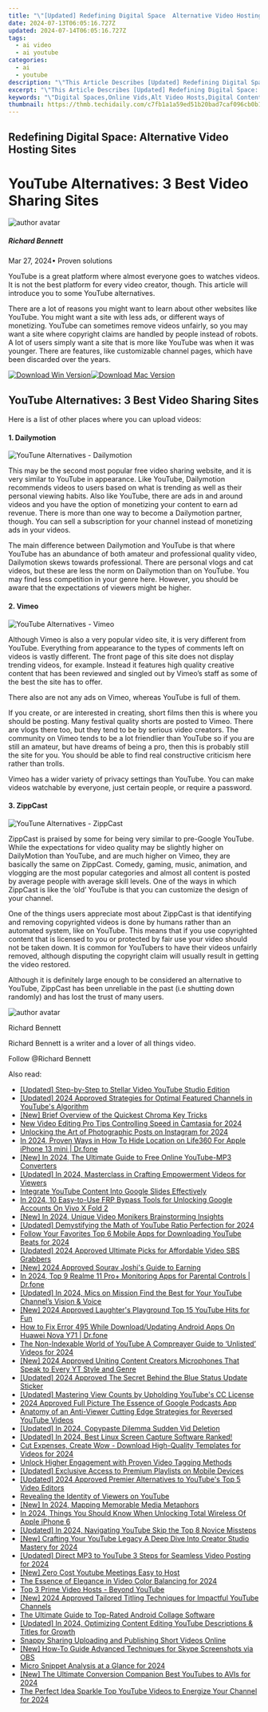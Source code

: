 ```yaml
---
title: "\"[Updated] Redefining Digital Space  Alternative Video Hosting Sites\""
date: 2024-07-13T06:05:16.727Z
updated: 2024-07-14T06:05:16.727Z
tags:
  - ai video
  - ai youtube
categories:
  - ai
  - youtube
description: "\"This Article Describes [Updated] Redefining Digital Space: Alternative Video Hosting Sites\""
excerpt: "\"This Article Describes [Updated] Redefining Digital Space: Alternative Video Hosting Sites\""
keywords: "\"Digital Spaces,Online Vids,Alt Video Hosts,Digital Content,Video Streaming,E-Space Redefining,Non-Mainstream Videos\""
thumbnail: https://thmb.techidaily.com/c7fb1a1a59ed51b20bad7caf096cb0b1673edc9a7909c923364a5dde19acdd7a.jpg
---
```


## Redefining Digital Space: Alternative Video Hosting Sites

# YouTube Alternatives: 3 Best Video Sharing Sites

![author avatar](https://images.wondershare.com/filmora/article-images/richard-bennett.jpg)

##### Richard Bennett

 Mar 27, 2024• Proven solutions

YouTube is a great platform where almost everyone goes to watches videos. It is not the best platform for every video creator, though. This article will introduce you to some YouTube alternatives.

There are a lot of reasons you might want to learn about other websites like YouTube. You might want a site with less ads, or different ways of monetizing. YouTube can sometimes remove videos unfairly, so you may want a site where copyright claims are handled by people instead of robots. A lot of users simply want a site that is more like YouTube was when it was younger. There are features, like customizable channel pages, which have been discarded over the years.

[![Download Win Version](https://images.wondershare.com/filmora/guide/download-btn-win.jpg)](https://tools.techidaily.com/wondershare/filmora/download/)[![Download Mac Version](https://images.wondershare.com/filmora/guide/download-btn-mac.jpg)](https://tools.techidaily.com/wondershare/filmora/download/)

## YouTube Alternatives: 3 Best Video Sharing Sites

Here is a list of other places where you can upload videos:

#### 1\. Dailymotion

![YouTune Alternatives - Dailymotion](https://images.wondershare.com/filmora/article-images/alternatives-dailymotion.JPG)

This may be the second most popular free video sharing website, and it is very similar to YouTube in appearance. Like YouTube, Dailymotion recommends videos to users based on what is trending as well as their personal viewing habits. Also like YouTube, there are ads in and around videos and you have the option of monetizing your content to earn ad revenue. There is more than one way to become a Dailymotion partner, though. You can sell a subscription for your channel instead of monetizing ads in your videos.

The main difference between Dailymotion and YouTube is that where YouTube has an abundance of both amateur and professional quality video, Dailymotion skews towards professional. There are personal vlogs and cat videos, but these are less the norm on Dailymotion than on YouTube. You may find less competition in your genre here. However, you should be aware that the expectations of viewers might be higher.

#### 2\. Vimeo

![YouTube Alternatives - Vimeo](https://images.wondershare.com/filmora/article-images/alternative-vimeo.JPG)

Although Vimeo is also a very popular video site, it is very different from YouTube. Everything from appearance to the types of comments left on videos is vastly different. The front page of this site does not display trending videos, for example. Instead it features high quality creative content that has been reviewed and singled out by Vimeo’s staff as some of the best the site has to offer.

There also are not any ads on Vimeo, whereas YouTube is full of them.

If you create, or are interested in creating, short films then this is where you should be posting. Many festival quality shorts are posted to Vimeo. There are vlogs there too, but they tend to be by serious video creators. The community on Vimeo tends to be a lot friendlier than YouTube so if you are still an amateur, but have dreams of being a pro, then this is probably still the site for you. You should be able to find real constructive criticism here rather than trolls.

Vimeo has a wider variety of privacy settings than YouTube. You can make videos watchable by everyone, just certain people, or require a password.

#### 3\. ZippCast

![YouTune Alternatives - ZippCast](https://images.wondershare.com/filmora/article-images/alternatives-zippcast.JPG)

ZippCast is praised by some for being very similar to pre-Google YouTube. While the expectations for video quality may be slightly higher on DailyMotion than YouTube, and are much higher on Vimeo, they are basically the same on ZippCast. Comedy, gaming, music, animation, and vlogging are the most popular categories and almost all content is posted by average people with average skill levels. One of the ways in which ZippCast is like the ‘old’ YouTube is that you can customize the design of your channel.

One of the things users appreciate most about ZippCast is that identifying and removing copyrighted videos is done by humans rather than an automated system, like on YouTube. This means that if you use copyrighted content that is licensed to you or protected by fair use your video should not be taken down. It is common for YouTubers to have their videos unfairly removed, although disputing the copyright claim will usually result in getting the video restored.

Although it is definitely large enough to be considered an alternative to YouTube, ZippCast has been unreliable in the past (i.e shutting down randomly) and has lost the trust of many users.

![author avatar](https://images.wondershare.com/filmora/article-images/richard-bennett.jpg)

Richard Bennett

Richard Bennett is a writer and a lover of all things video.

Follow @Richard Bennett


<ins class="adsbygoogle"
     style="display:block"
     data-ad-format="autorelaxed"
     data-ad-client="ca-pub-7571918770474297"
     data-ad-slot="1223367746"></ins>



<ins class="adsbygoogle"
     style="display:block"
     data-ad-client="ca-pub-7571918770474297"
     data-ad-slot="8358498916"
     data-ad-format="auto"
     data-full-width-responsive="true"></ins>



<span class="atpl-alsoreadstyle">Also read:</span>
<div><ul>
<li><a href="https://youtube-docs.techidaily.com/ed-step-by-step-to-stellar-video-youtube-studio-edition/"><u>[Updated] Step-by-Step to Stellar Video  YouTube Studio Edition</u></a></li>
<li><a href="https://youtube-docs.techidaily.com/ed-2024-approved-strategies-for-optimal-featured-channels-in-youtubes-algorithm/"><u>[Updated] 2024 Approved  Strategies for Optimal Featured Channels in YouTube's Algorithm</u></a></li>
<li><a href="https://youtube-docs.techidaily.com/rief-overview-of-the-quickest-chroma-key-tricks/"><u>[New] Brief Overview of the Quickest Chroma Key Tricks</u></a></li>
<li><a href="https://ai-video-apps.techidaily.com/new-video-editing-pro-tips-controlling-speed-in-camtasia-for-2024/"><u>New Video Editing Pro Tips Controlling Speed in Camtasia for 2024</u></a></li>
<li><a href="https://some-guidance.techidaily.com/unlocking-the-art-of-photographic-posts-on-instagram-for-2024/"><u>Unlocking the Art of Photographic Posts on Instagram for 2024</u></a></li>
<li><a href="https://location-social.techidaily.com/in-2024-proven-ways-in-how-to-hide-location-on-life360-for-apple-iphone-13-mini-drfone-by-drfone-virtual-ios/"><u>In 2024, Proven Ways in How To Hide Location on Life360 For Apple iPhone 13 mini | Dr.fone</u></a></li>
<li><a href="https://youtube-docs.techidaily.com/n-2024-the-ultimate-guide-to-free-online-youtube-mp3-converters/"><u>[New] In 2024, The Ultimate Guide to Free Online YouTube-MP3 Converters</u></a></li>
<li><a href="https://youtube-docs.techidaily.com/ed-in-2024-masterclass-in-crafting-empowerment-videos-for-viewers/"><u>[Updated] In 2024, Masterclass in Crafting Empowerment Videos for Viewers</u></a></li>
<li><a href="https://youtube-clips.techidaily.com/integrate-youtube-content-into-google-slides-effectively/"><u>Integrate YouTube Content Into Google Slides Effectively</u></a></li>
<li><a href="https://android-unlock.techidaily.com/in-2024-10-easy-to-use-frp-bypass-tools-for-unlocking-google-accounts-on-vivo-x-fold-2-by-drfone-android/"><u>In 2024, 10 Easy-to-Use FRP Bypass Tools for Unlocking Google Accounts On Vivo X Fold 2</u></a></li>
<li><a href="https://youtube-docs.techidaily.com/n-2024-unique-video-monikers-brainstorming-insights/"><u>[New] In 2024, Unique Video Monikers  Brainstorming Insights</u></a></li>
<li><a href="https://youtube-docs.techidaily.com/ed-demystifying-the-math-of-youtube-ratio-perfection-for-2024/"><u>[Updated] Demystifying the Math of YouTube Ratio Perfection for 2024</u></a></li>
<li><a href="https://youtube-docs.techidaily.com/w-your-favorites-top-6-mobile-apps-for-downloading-youtube-beats-for-2024/"><u>Follow Your Favorites  Top 6 Mobile Apps for Downloading YouTube Beats for 2024</u></a></li>
<li><a href="https://youtube-docs.techidaily.com/ed-2024-approved-ultimate-picks-for-affordable-video-sbs-grabbers/"><u>[Updated] 2024 Approved  Ultimate Picks for Affordable Video SBS Grabbers</u></a></li>
<li><a href="https://youtube-docs.techidaily.com/024-approved-sourav-joshis-guide-to-earning/"><u>[New] 2024 Approved  Sourav Joshi's Guide to Earning</u></a></li>
<li><a href="https://android-location-track.techidaily.com/in-2024-top-9-realme-11-proplus-monitoring-apps-for-parental-controls-drfone-by-drfone-virtual-android/"><u>In 2024, Top 9 Realme 11 Pro+ Monitoring Apps for Parental Controls | Dr.fone</u></a></li>
<li><a href="https://youtube-docs.techidaily.com/ed-in-2024-mics-on-mission-find-the-best-for-your-youtube-channels-vision-and-voice/"><u>[Updated] In 2024, Mics on Mission  Find the Best for Your YouTube Channel’s Vision & Voice</u></a></li>
<li><a href="https://youtube-docs.techidaily.com/024-approved-laughters-playground-top-15-youtube-hits-for-fun/"><u>[New] 2024 Approved  Laughter's Playground  Top 15 YouTube Hits for Fun</u></a></li>
<li><a href="https://change-location.techidaily.com/how-to-fix-error-495-while-downloadupdating-android-apps-on-huawei-nova-y71-drfone-by-drfone-fix-android-problems-fix-android-problems/"><u>How to Fix Error 495 While Download/Updating Android Apps On Huawei Nova Y71 | Dr.fone</u></a></li>
<li><a href="https://youtube-docs.techidaily.com/on-indexable-world-of-youtube-a-compreayer-guide-to-unlisted-videos-for-2024/"><u>The Non-Indexable World of YouTube  A Compreayer Guide to ‘Unlisted’ Videos for 2024</u></a></li>
<li><a href="https://youtube-docs.techidaily.com/024-approved-uniting-content-creators-microphones-that-speak-to-every-yt-style-and-genre/"><u>[New] 2024 Approved  Uniting Content Creators  Microphones That Speak to Every YT Style and Genre</u></a></li>
<li><a href="https://facebook-video-content.techidaily.com/updated-2024-approved-the-secret-behind-the-blue-status-update-sticker/"><u>[Updated] 2024 Approved  The Secret Behind the Blue Status Update Sticker</u></a></li>
<li><a href="https://youtube-docs.techidaily.com/ed-mastering-view-counts-by-upholding-youtubes-cc-license/"><u>[Updated] Mastering View Counts by Upholding YouTube's CC License</u></a></li>
<li><a href="https://some-techniques.techidaily.com/2024-approved-full-picture-the-essence-of-google-podcasts-app/"><u>2024 Approved  Full Picture  The Essence of Google Podcasts App</u></a></li>
<li><a href="https://youtube-docs.techidaily.com/my-of-an-anti-viewer-cutting-edge-strategies-for-reversed-youtube-videos/"><u>Anatomy of an Anti-Viewer  Cutting Edge Strategies for Reversed YouTube Videos</u></a></li>
<li><a href="https://facebook-clips.techidaily.com/updated-in-2024-copypaste-dilemma-sudden-vid-deletion/"><u>[Updated] In 2024, Copypaste Dilemma  Sudden Vid Deletion</u></a></li>
<li><a href="https://video-screen-grab.techidaily.com/1716069982742-updated-in-2024-best-linux-screen-capture-software-ranked/"><u>[Updated] In 2024, Best Linux Screen Capture Software Ranked!</u></a></li>
<li><a href="https://youtube-docs.techidaily.com/xpenses-create-wow-download-high-quality-templates-for-videos-for-2024/"><u>Cut Expenses, Create Wow - Download High-Quality Templates for Videos for 2024</u></a></li>
<li><a href="https://youtube-docs.techidaily.com/k-higher-engagement-with-proven-video-tagging-methods/"><u>Unlock Higher Engagement with Proven Video Tagging Methods</u></a></li>
<li><a href="https://facebook-video-footage.techidaily.com/updated-exclusive-access-to-premium-playlists-on-mobile-devices/"><u>[Updated] Exclusive Access to Premium Playlists on Mobile Devices</u></a></li>
<li><a href="https://youtube-web.techidaily.com/ed-2024-approved-premier-alternatives-to-youtubes-top-5-video-editors/"><u>[Updated] 2024 Approved  Premier Alternatives to YouTube's Top 5 Video Editors</u></a></li>
<li><a href="https://youtube-docs.techidaily.com/ling-the-identity-of-viewers-on-youtube/"><u>Revealing the Identity of Viewers on YouTube</u></a></li>
<li><a href="https://youtube-docs.techidaily.com/n-2024-mapping-memorable-media-metaphors/"><u>[New] In 2024, Mapping Memorable Media Metaphors</u></a></li>
<li><a href="https://ios-unlock.techidaily.com/in-2024-things-you-should-know-when-unlocking-total-wireless-of-apple-iphone-6-by-drfone-ios/"><u>In 2024, Things You Should Know When Unlocking Total Wireless Of Apple iPhone 6</u></a></li>
<li><a href="https://youtube-docs.techidaily.com/ed-in-2024-navigating-youtube-skip-the-top-8-novice-missteps/"><u>[Updated] In 2024, Navigating YouTube  Skip the Top 8 Novice Missteps</u></a></li>
<li><a href="https://youtube-docs.techidaily.com/rafting-your-youtube-legacy-a-deep-dive-into-creator-studio-mastery-for-2024/"><u>[New] Crafting Your YouTube Legacy  A Deep Dive Into Creator Studio Mastery for 2024</u></a></li>
<li><a href="https://youtube-docs.techidaily.com/ed-direct-mp3-to-youtube-3-steps-for-seamless-video-posting-for-2024/"><u>[Updated] Direct MP3 to YouTube  3 Steps for Seamless Video Posting for 2024</u></a></li>
<li><a href="https://youtube-docs.techidaily.com/ero-cost-youtube-meetings-easy-to-host/"><u>[New] Zero Cost Youtube Meetings  Easy to Host</u></a></li>
<li><a href="https://youtube-docs.techidaily.com/ssence-of-elegance-in-video-color-balancing-for-2024/"><u>The Essence of Elegance in Video Color Balancing for 2024</u></a></li>
<li><a href="https://youtube-docs.techidaily.com/-prime-video-hosts-beyond-youtube/"><u>Top 3 Prime Video Hosts - Beyond YouTube</u></a></li>
<li><a href="https://youtube-docs.techidaily.com/024-approved-tailored-titling-techniques-for-impactful-youtube-channels/"><u>[New] 2024 Approved  Tailored Titling Techniques for Impactful YouTube Channels</u></a></li>
<li><a href="https://extra-tips.techidaily.com/the-ultimate-guide-to-top-rated-android-collage-software/"><u>The Ultimate Guide to Top-Rated Android Collage Software</u></a></li>
<li><a href="https://youtube-docs.techidaily.com/ed-in-2024-optimizing-content-editing-youtube-descriptions-and-titles-for-growth/"><u>[Updated] In 2024, Optimizing Content  Editing YouTube Descriptions & Titles for Growth</u></a></li>
<li><a href="https://youtube-docs.techidaily.com/y-sharing-uploading-and-publishing-short-videos-online/"><u>Snappy Sharing  Uploading and Publishing Short Videos Online</u></a></li>
<li><a href="https://digital-screen-recording.techidaily.com/new-how-to-guide-advanced-techniques-for-skype-screenshots-via-obs/"><u>[New] How-To Guide  Advanced Techniques for Skype Screenshots via OBS</u></a></li>
<li><a href="https://youtube-help.techidaily.com/micro-snippet-analysis-at-a-glance-for-2024/"><u>Micro Snippet Analysis at a Glance for 2024</u></a></li>
<li><a href="https://youtube-docs.techidaily.com/he-ultimate-conversion-companion-best-youtubes-to-avis-for-2024/"><u>[New] The Ultimate Conversion Companion  Best YouTubes to AVIs for 2024</u></a></li>
<li><a href="https://youtube-docs.techidaily.com/erfect-idea-sparkle-top-youtube-videos-to-energize-your-channel-for-2024/"><u>The Perfect Idea Sparkle  Top YouTube Videos to Energize Your Channel for 2024</u></a></li>
</ul></div>
